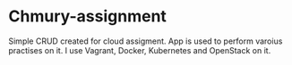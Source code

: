 # Chmury-assignment

Simple CRUD created for cloud assigment. App is used to perform varoius practises on it. I use Vagrant, Docker, Kubernetes and OpenStack on it.

